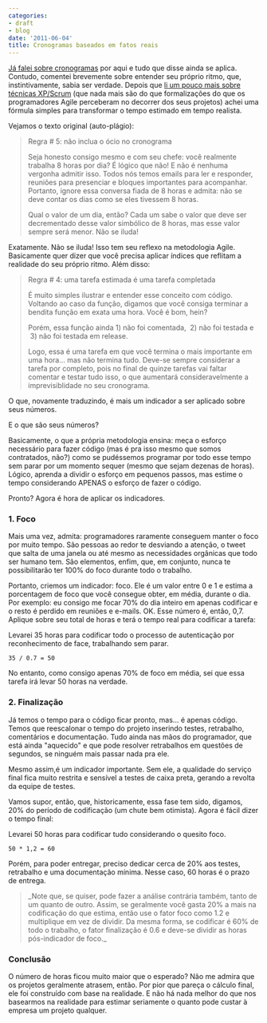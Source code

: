 ```yaml
---
categories:
- draft
- blog
date: '2011-06-04'
title: Cronogramas baseados em fatos reais
---
```


[Já falei sobre cronogramas](http://www.caloni.com.br/cronograma) por aqui e tudo que disse ainda se aplica. Contudo, comentei brevemente sobre entender seu próprio ritmo, que, instintivamente, sabia ser verdade. Depois que [li um pouco mais sobre técnicas XP/Scrum](http://www.infoq.com/br/minibooks/scrum-xp-from-the-trenches) (que nada mais são do que formalizações do que os programadores Agile perceberam no decorrer dos seus projetos) achei uma fórmula simples para transformar o tempo estimado em tempo realista.

Vejamos o texto original (auto-plágio):

<blockquote>Regra # 5: não inclua o ócio no cronograma

Seja honesto consigo mesmo e com seu chefe: você realmente trabalha 8 horas por dia? É lógico que não! E não é nenhuma vergonha admitir isso. Todos nós temos emails para ler e responder, reuniões para presenciar e bloques importantes para acompanhar. Portanto, ignore essa conversa fiada de 8 horas e admita: não se deve contar os dias como se eles tivessem 8 horas.

Qual o valor de um dia, então? Cada um sabe o valor que deve ser decrementado desse valor simbólico de 8 horas, mas esse valor sempre será menor. Não se iluda!

</blockquote>

Exatamente. Não se iluda! Isso tem seu reflexo na metodologia Agile. Basicamente quer dizer que você precisa aplicar índices que reflitam a realidade do seu próprio ritmo. Além disso:

<blockquote>Regra # 4: uma tarefa estimada é uma tarefa completada

É muito simples ilustrar e entender esse conceito com código. Voltando ao caso da função, digamos que você consiga terminar a bendita função em exata uma hora. Você é bom, hein?

Porém, essa função ainda 1) não foi comentada,  2) não foi testada e  3) não foi testada em release.

Logo, essa é uma tarefa em que você termina o mais importante em uma hora... mas não termina tudo. Deve-se sempre considerar a tarefa por completo, pois no final de quinze tarefas vai faltar comentar e testar tudo isso, o que aumentará consideravelmente a imprevisiblidade no seu cronograma.</blockquote>

O que, novamente traduzindo, é mais um indicador a ser aplicado sobre seus números.

E o que são seus números?

Basicamente, o que a própria metodologia ensina: meça o esforço necessário para fazer código (mas é pra isso mesmo que somos contratados, não?) como se pudéssemos programar por todo esse tempo sem parar por um momento sequer (mesmo que sejam dezenas de horas). Lógico, aprenda a dividir o esforço em pequenos passos, mas estime o tempo considerando APENAS o esforço de fazer o código.

Pronto? Agora é hora de aplicar os indicadores.

### 1. Foco

Mais uma vez, admita: programadores raramente conseguem manter o foco por muito tempo. São pessoas ao redor te desviando a atenção, o tweet que salta de uma janela ou até mesmo as necessidades orgânicas que todo ser humano tem. São elementos, enfim, que, em conjunto, nunca te possibilitarão ter 100% do foco durante todo o trabalho.

Portanto, criemos um indicador: foco. Ele é um valor entre 0 e 1 e estima a porcentagem de foco que você consegue obter, em média, durante o dia. Por exemplo: eu consigo me focar 70% do dia inteiro em apenas codificar e o resto é perdido em reuniões e e-mails. OK. Esse número é, então, 0,7. Aplique sobre seu total de horas e terá o tempo real para codificar a tarefa:

Levarei 35 horas para codificar todo o processo de autenticação por reconhecimento de face, trabalhando sem parar.

    
    35 / 0.7 = 50

No entanto, como consigo apenas 70% de foco em média, sei que essa tarefa irá levar 50 horas na verdade.

### 2. Finalização

Já temos o tempo para o código ficar pronto, mas... é apenas código. Temos que reescalonar o tempo do projeto inserindo testes, retrabalho, comentários e documentação. Tudo ainda nas mãos do programador, que está ainda "aquecido" e que pode resolver retrabalhos em questões de segundos, se ninguém mais passar nada pra ele.

Mesmo assim,é um indicador importante. Sem ele, a qualidade do serviço final fica muito restrita e sensível a testes de caixa preta, gerando a revolta da equipe de testes.

Vamos supor, então, que, historicamente, essa fase tem sido, digamos, 20% do período de codificação (um chute bem otimista). Agora é fácil dizer o tempo final:

Levarei 50 horas para codificar tudo considerando o quesito foco.

    
    50 * 1,2 = 60

Porém, para poder entregar, preciso dedicar cerca de 20% aos testes, retrabalho e uma documentação mínima. Nesse caso, 60 horas é o prazo de entrega.

<blockquote>_Note que, se quiser, pode fazer a análise contrária também, tanto de um quanto de outro. Assim, se geralmente você gasta 20% a mais na codificação do que estima, então use o fator foco como 1.2 e multiplique em vez de dividir. Da mesma forma, se codificar é 60% de todo o trabalho, o fator finalização é 0.6 e deve-se dividir as horas pós-indicador de foco._</blockquote>

### Conclusão

O número de horas ficou muito maior que o esperado? Não me admira que os projetos geralmente atrasem, então. Por pior que pareça o cálculo final, ele foi construído com base na realidade. E não há nada melhor do que nos basearmos na realidade para estimar seriamente o quanto pode custar à empresa um projeto qualquer.